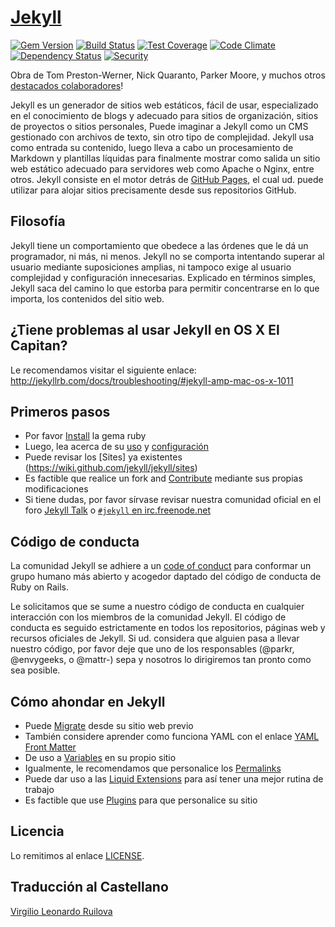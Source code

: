 # [Jekyll](http://jekyllrb.com/)

[![Gem Version](https://img.shields.io/gem/v/jekyll.svg)][ruby-gems]
[![Build Status](https://travis-ci.org/jekyll/jekyll.svg?branch=master)][travis]
[![Test Coverage](https://codeclimate.com/github/jekyll/jekyll/badges/coverage.svg)][coverage]
[![Code Climate](https://codeclimate.com/github/jekyll/jekyll/badges/gpa.svg)][codeclimate]
[![Dependency Status](https://gemnasium.com/jekyll/jekyll.svg)][gemnasium]
[![Security](https://hakiri.io/github/jekyll/jekyll/master.svg)][hakiri]

[ruby-gems]: https://rubygems.org/gems/jekyll
[gemnasium]: https://gemnasium.com/jekyll/jekyll
[codeclimate]: https://codeclimate.com/github/jekyll/jekyll
[coverage]: https://codeclimate.com/github/jekyll/jekyll/coverage
[hakiri]: https://hakiri.io/github/jekyll/jekyll/master
[travis]: https://travis-ci.org/jekyll/jekyll

Obra de Tom Preston-Werner, Nick Quaranto, Parker Moore, y muchos otros [destacados colaboradores](https://github.com/jekyll/jekyll/graphs/contributors)!

Jekyll es un generador de sitios web estáticos, fácil de usar, especializado en el conocimiento de blogs y adecuado para sitios de organización, sitios de proyectos o sitios personales, Puede imaginar a Jekyll como un CMS gestionado con archivos de texto, sin otro tipo de complejidad. Jekyll usa como entrada su contenido, luego lleva a cabo un procesamiento de Markdown y plantillas líquidas para finalmente mostrar como salida un sitio web estático adecuado para servidores web como Apache o Nginx, entre otros. Jekyll consiste en el motor detrás de [GitHub Pages](http://pages.github.com), el cual ud. puede utilizar para alojar sitios precisamente desde sus repositorios GitHub.

## Filosofía

Jekyll tiene un comportamiento que obedece a las órdenes que le dá un programador, ni más, ni menos. Jekyll no se comporta intentando superar al usuario mediante suposiciones amplias, ni tampoco exige al usuario complejidad y configuración innecesarias. Explicado en términos simples, Jekyll saca del camino lo que estorba para permitir concentrarse en lo que importa, los contenidos del sitio web.

## ¿Tiene problemas al usar Jekyll en OS X El Capitan?

Le recomendamos visitar el siguiente enlace: http://jekyllrb.com/docs/troubleshooting/#jekyll-amp-mac-os-x-1011

## Primeros pasos

* Por favor [Install](http://jekyllrb.com/docs/installation/) la gema ruby
* Luego, lea acerca de su [uso](http://jekyllrb.com/docs/usage/) y [configuración](http://jekyllrb.com/docs/configuration/)
* Puede revisar los [Sites] ya existentes (https://wiki.github.com/jekyll/jekyll/sites)
* Es factible que realice un fork and [Contribute](http://jekyllrb.com/docs/contributing/) mediante sus propias modificaciones
* Si tiene dudas, por favor sírvase revisar nuestra comunidad oficial en el foro [Jekyll Talk](https://talk.jekyllrb.com/) o [`#jekyll` en irc.freenode.net](https://botbot.me/freenode/jekyll/)

## Código de conducta

La comunidad Jekyll se adhiere a un [code of conduct](CONDUCT.md) para conformar un grupo humano más abierto y acogedor  daptado del código de conducta de Ruby on Rails.

Le solicitamos que se sume a nuestro código de conducta en cualquier interacción con los miembros de la comunidad Jekyll. 
El código de conducta es seguido estrictamente en todos los repositorios, páginas web y recursos oficiales de Jekyll. 
Si ud. considera que alguien pasa a llevar nuestro código, por favor deje que uno de los responsables (@parkr, @envygeeks, o @mattr-) sepa y nosotros lo dirigiremos tan pronto como sea posible. 

## Cómo ahondar en Jekyll

* Puede [Migrate](http://import.jekyllrb.com/docs/home/) desde su sitio web previo
* También considere aprender como funciona YAML con el enlace [YAML Front Matter](http://jekyllrb.com/docs/frontmatter/) 
* De uso a [Variables](http://jekyllrb.com/docs/variables/) en su propio sitio
* Igualmente, le recomendamos que personalice los [Permalinks](http://jekyllrb.com/docs/permalinks/) 
* Puede dar uso a las [Liquid Extensions](http://jekyllrb.com/docs/templates/) para así tener una mejor rutina de trabajo
* Es factible que use [Plugins](http://jekyllrb.com/docs/plugins/) para que personalice su sitio

## Licencia

Lo remitimos al enlace [LICENSE](https://github.com/jekyll/jekyll/blob/master/LICENSE).

## Traducción al Castellano

[Virgilio Leonardo Ruilova](https://matricesrecursivas.wordpress.com/)

